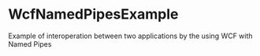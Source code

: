 WcfNamedPipesExample
====================

Example of interoperation between two applications by the using WCF with Named Pipes
